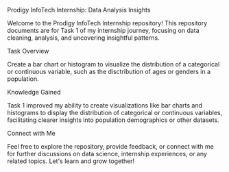 Prodigy InfoTech Internship: Data Analysis Insights

Welcome to the Prodigy InfoTech Internship repository! This repository documents are for Task 1 of my internship journey, focusing on data cleaning, analysis, and uncovering insightful patterns.

Task Overview

Create a bar chart or histogram to visualize the distribution of a categorical or continuous variable, such as the disctribution of ages or genders in a population.

Knowledge Gained

Task 1 improved my ability to create visualizations like bar charts and histograms to display the distribution of categorical or continuous variables, facilitating clearer insights into population demographics or other datasets.

Connect with Me

Feel free to explore the repository, provide feedback, or connect with me for further discussions on data science, internship experiences, or any related topics. Let's learn and grow together!
